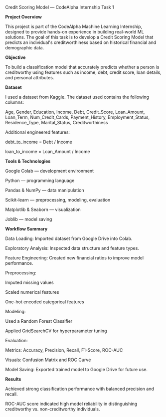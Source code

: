 Credit Scoring Model — CodeAlpha Internship Task 1

**Project Overview**

This project is part of the CodeAlpha Machine Learning Internship, designed to provide hands-on experience in building real-world ML solutions. The goal of this task is to develop a Credit Scoring Model that predicts an individual's creditworthiness based on historical financial and demographic data.

**Objective**

To build a classification model that accurately predicts whether a person is creditworthy using features such as income, debt, credit score, loan details, and personal attributes.

**Dataset**

I used a dataset from Kaggle. 
The dataset used contains the following columns:

Age, Gender, Education, Income, Debt, Credit_Score, Loan_Amount, Loan_Term, Num_Credit_Cards, Payment_History, Employment_Status, Residence_Type, Marital_Status, Creditworthiness

Additional engineered features:

debt_to_income = Debt / Income

loan_to_income = Loan_Amount / Income

 **Tools & Technologies**
 
Google Colab — development environment

Python — programming language

Pandas & NumPy — data manipulation

Scikit-learn — preprocessing, modeling, evaluation

Matplotlib & Seaborn — visualization

Joblib — model saving

**Workflow Summary**

Data Loading: Imported dataset from Google Drive into Colab.

Exploratory Analysis: Inspected data structure and feature types.

Feature Engineering: Created new financial ratios to improve model performance.

Preprocessing:

Imputed missing values

Scaled numerical features

One-hot encoded categorical features

Modeling:

Used a Random Forest Classifier

Applied GridSearchCV for hyperparameter tuning

Evaluation:

Metrics: Accuracy, Precision, Recall, F1-Score, ROC-AUC

Visuals: Confusion Matrix and ROC Curve

Model Saving: Exported trained model to Google Drive for future use.

**Results**

Achieved strong classification performance with balanced precision and recall.

ROC-AUC score indicated high model reliability in distinguishing creditworthy vs. non-creditworthy individuals.
